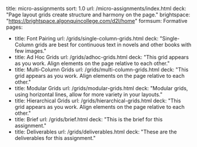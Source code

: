title: micro-assignments
sort: 1.0
url: /micro-assignments/index.html
deck: "Page layout grids create structure and harmony on the page."
brightspace: "https://brightspace.algonquincollege.com/d2l/home"
formsum: Formative
pages:
  - title: Font Pairing
    url: /grids/single-column-grids.html
    deck: "Single-Column grids are best for continuous text in novels and other books with few images."
  - title: Ad Hoc Grids
    url: /grids/adhoc-grids.html
    deck: "This grid appears as you work. Align elements on the page relative to each other."
  - title: Multi-Column Grids
    url: /grids/multi-column-grids.html
    deck: "This grid appears as you work. Align elements on the page relative to each other."
  - title: Modular Grids
    url: /grids/modular-grids.html
    deck: "Modular grids, using horizontal lines, allow for more variety in your layouts."
  - title: Hierarchical Grids
    url: /grids/hierarchical-grids.html
    deck: "This grid appears as you work. Align elements on the page relative to each other."
  - title: Brief
    url: /grids/brief.html
    deck: "This is the brief for this assignment."
  - title: Deliverables
    url: /grids/deliverables.html
    deck: "These are the deliverables for this assignment."